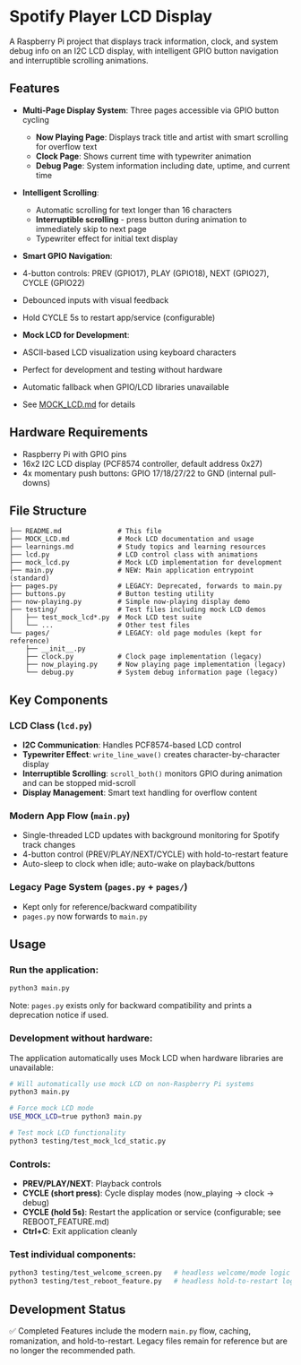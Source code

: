 # Spotify Player LCD Display

A Raspberry Pi project that displays track information, clock, and system debug info on an I2C LCD display, with intelligent GPIO button navigation and interruptible scrolling animations.

## Features

- **Multi-Page Display System**: Three pages accessible via GPIO button cycling
  - **Now Playing Page**: Displays track title and artist with smart scrolling for overflow text
  - **Clock Page**: Shows current time with typewriter animation
  - **Debug Page**: System information including date, uptime, and current time

- **Intelligent Scrolling**: 
  - Automatic scrolling for text longer than 16 characters
  - **Interruptible scrolling** - press button during animation to immediately skip to next page
  - Typewriter effect for initial text display

- **Smart GPIO Navigation**: 
- 4-button controls: PREV (GPIO17), PLAY (GPIO18), NEXT (GPIO27), CYCLE (GPIO22)
- Debounced inputs with visual feedback
- Hold CYCLE 5s to restart app/service (configurable)

- **Mock LCD for Development**: 
- ASCII-based LCD visualization using keyboard characters
- Perfect for development and testing without hardware
- Automatic fallback when GPIO/LCD libraries unavailable
- See [MOCK_LCD.md](MOCK_LCD.md) for details

## Hardware Requirements

- Raspberry Pi with GPIO pins
- 16x2 I2C LCD display (PCF8574 controller, default address 0x27)
- 4x momentary push buttons: GPIO 17/18/27/22 to GND (internal pull-downs)

## File Structure

```
├── README.md              # This file
├── MOCK_LCD.md            # Mock LCD documentation and usage
├── learnings.md           # Study topics and learning resources
├── lcd.py                 # LCD control class with animations
├── mock_lcd.py            # Mock LCD implementation for development
├── main.py                # NEW: Main application entrypoint (standard)
├── pages.py               # LEGACY: Deprecated, forwards to main.py
├── buttons.py             # Button testing utility
├── now-playing.py         # Simple now-playing display demo
├── testing/               # Test files including mock LCD demos
│   ├── test_mock_lcd*.py  # Mock LCD test suite
│   └── ...                # Other test files
└── pages/                 # LEGACY: old page modules (kept for reference)
    ├── __init__.py
    ├── clock.py           # Clock page implementation (legacy)
    ├── now_playing.py     # Now playing page implementation (legacy)
    └── debug.py           # System debug information page (legacy)
```

## Key Components

### LCD Class (`lcd.py`)
- **I2C Communication**: Handles PCF8574-based LCD control
- **Typewriter Effect**: `write_line_wave()` creates character-by-character display
- **Interruptible Scrolling**: `scroll_both()` monitors GPIO during animation and can be stopped mid-scroll
- **Display Management**: Smart text handling for overflow content

### Modern App Flow (`main.py`)
- Single-threaded LCD updates with background monitoring for Spotify track changes
- 4-button control (PREV/PLAY/NEXT/CYCLE) with hold-to-restart feature
- Auto-sleep to clock when idle; auto-wake on playback/buttons

### Legacy Page System (`pages.py` + `pages/`)
- Kept only for reference/backward compatibility
- `pages.py` now forwards to `main.py`

## Usage

### Run the application:
```bash
python3 main.py
```

Note: `pages.py` exists only for backward compatibility and prints a deprecation notice if used.

### Development without hardware:
The application automatically uses Mock LCD when hardware libraries are unavailable:
```bash
# Will automatically use mock LCD on non-Raspberry Pi systems
python3 main.py

# Force mock LCD mode
USE_MOCK_LCD=true python3 main.py

# Test mock LCD functionality
python3 testing/test_mock_lcd_static.py
```

### Controls:
- **PREV/PLAY/NEXT**: Playback controls
- **CYCLE (short press)**: Cycle display modes (now_playing → clock → debug)
- **CYCLE (hold 5s)**: Restart the application or service (configurable; see REBOOT_FEATURE.md)
- **Ctrl+C**: Exit application cleanly

### Test individual components:
```bash
python3 testing/test_welcome_screen.py   # headless welcome/mode logic
python3 testing/test_reboot_feature.py   # headless hold-to-restart logic
```

## Development Status

✅ Completed Features include the modern `main.py` flow, caching, romanization, and hold-to-restart. Legacy files remain for reference but are no longer the recommended path.